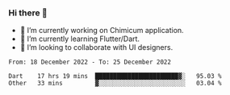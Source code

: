 ### Hi there 👋

<!--
**devcat37/devcat37** is a ✨ _special_ ✨ repository because its `README.md` (this file) appears on your GitHub profile.-->


- 🔭 I’m currently working on Chimicum application.
- 🌱 I’m currently learning Flutter/Dart.
- 👯 I’m looking to collaborate with UI designers.
<!-- - 🤔 I’m looking for help with ... -->

<!--START_SECTION:waka-->

```text
From: 18 December 2022 - To: 25 December 2022

Dart    17 hrs 19 mins  ███████████████████████▓░   95.03 %
Other   33 mins         ▓░░░░░░░░░░░░░░░░░░░░░░░░   03.04 %
```

<!--END_SECTION:waka-->
